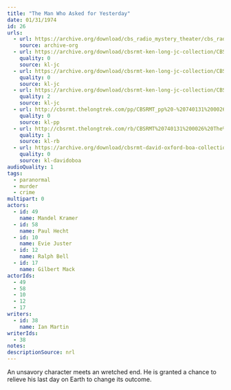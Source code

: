 ```yaml
---
title: "The Man Who Asked for Yesterday"
date: 01/31/1974
id: 26
urls: 
  - url: https://archive.org/download/cbs_radio_mystery_theater/cbs_radio_mystery_theater-0001-0050.zip/cbs_radio_mystery_theater-0001-0050%2Fcbsrmt_0026_the_man_who_asked_for_yesterday.mp3
    source: archive-org
  - url: https://archive.org/download/cbsrmt-ken-long-jc-collection/CBSRMT - 740131 0026 Man Who Asked For Yesterday vbr bm2 gap_jc.mp3
    quality: 0
    source: kl-jc
  - url: https://archive.org/download/cbsrmt-ken-long-jc-collection/CBSRMT - 740131 0026 Man Who Asked For Yesterday vbr kb2_jc.mp3
    quality: 0
    source: kl-jc
  - url: https://archive.org/download/cbsrmt-ken-long-jc-collection/CBSRMT - 740131 0026 Man Who Asked For Yesterday vbr oz_jc.mp3
    quality: 2
    source: kl-jc
  - url: http://cbsrmt.thelongtrek.com/pp/CBSRMT_pp%20-%20740131%200026%20The%20Man%20Who%20Asked%20for%20Yesterday.mp3
    quality: 0
    source: kl-pp
  - url: http://cbsrmt.thelongtrek.com/rb/CBSRMT%20740131%200026%20The%20Man%20Who%20Asked%20For%20Yesterday_rb%20wor.mp3
    quality: 1
    source: kl-rb
  - url: https://archive.org/download/cbsrmt-david-oxford-boa-collection/CBSRMT-740131-0026-The-Man-Who-Asked-for-Yesterday-(128-44)_WBBM-JE-{BoA}.mp3
    quality: 0
    source: kl-davidoboa
audioQuality: 1
tags: 
  - paranormal
  - murder
  - crime
multipart: 0
actors:  
  - id: 49
    name: Mandel Kramer  
  - id: 58
    name: Paul Hecht  
  - id: 10
    name: Evie Juster  
  - id: 12
    name: Ralph Bell  
  - id: 17
    name: Gilbert Mack
actorIds:  
  - 49  
  - 58  
  - 10  
  - 12  
  - 17
writers:  
  - id: 38
    name: Ian Martin
writerIds:  
  - 38
notes: 
descriptionSource: nrl
---
```

An unsavory character meets an wretched end. He is granted a chance to relieve his last day on Earth to change its outcome.